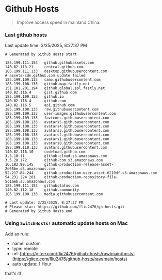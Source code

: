 # Github Hosts

> Improve access speed in mainland China.

### Last github hosts

Last update time: 3/25/2025, 8:27:37 PM

```base
# Generated by Github Hosts start 

185.199.111.154   github.githubassets.com
140.82.113.21     central.github.com
185.199.111.133   desktop.githubusercontent.com
# assets-cdn.github.com update failed
185.199.109.133   camo.githubusercontent.com
185.199.108.133   github.map.fastly.net
151.101.201.194   github.global.ssl.fastly.net
140.82.116.4      gist.github.com
185.199.109.153   github.io
140.82.116.4      github.com
140.82.116.5      api.github.com
185.199.108.133   raw.githubusercontent.com
185.199.109.133   user-images.githubusercontent.com
185.199.109.133   favicons.githubusercontent.com
185.199.108.133   avatars5.githubusercontent.com
185.199.108.133   avatars4.githubusercontent.com
185.199.108.133   avatars3.githubusercontent.com
185.199.108.133   avatars2.githubusercontent.com
185.199.108.133   avatars1.githubusercontent.com
185.199.108.133   avatars0.githubusercontent.com
185.199.110.133   avatars.githubusercontent.com
140.82.116.10     codeload.github.com
3.5.10.11         github-cloud.s3.amazonaws.com
3.5.28.172        github-com.s3.amazonaws.com
16.182.99.145     github-production-release-asset-2e65be.s3.amazonaws.com
52.217.84.244     github-production-user-asset-6210df.s3.amazonaws.com
54.231.224.201    github-production-repository-file-5c1aeb.s3.amazonaws.com
185.199.111.153   githubstatus.com
140.82.112.18     github.community
185.199.108.133   media.githubusercontent.com

# Last update: 3/25/2025, 8:27:37 PM
# Please star: https://github.com/fliu2476/gh-hosts.git
# Generated by Github Hosts end
```

### Using `SwitchHosts!` automatic update hosts on Mac
Add an rule:
- name: custom
- type: remote
- url: [https://gitee.com/fliu2476/github-hosts/raw/main/hosts](https://gitee.com/fliu2476/github-hosts/raw/main/hosts)
- auto update: 1 Hour

that's it!

